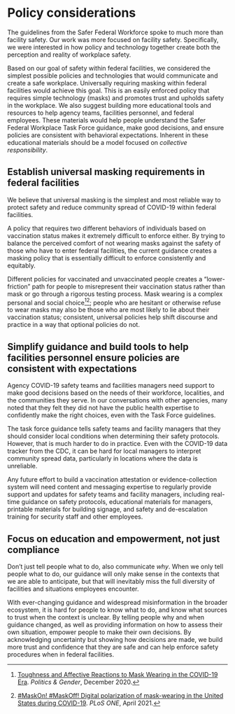 # Policy considerations

The guidelines from the Safer Federal Workforce spoke to much more than  facility safety. Our work was more focused on facility safety. Specifically, we were interested in how policy and technology together create both the perception and reality of workplace safety.

Based on our goal of safety within federal facilities, we considered the simplest possible policies and technologies that would communicate and create a safe workplace. Universally requiring masking within federal facilities would achieve this goal. This is an easily enforced policy that requires simple technology (masks) and promotes trust and upholds safety in the workplace. We also suggest building more educational tools and resources to help agency teams, facilities personnel, and federal employees. These materials would help people understand the Safer Federal Workplace Task Force guidance, make good decisions, and ensure policies are consistent with behavioral expectations. Inherent in these educational materials should be a model focused on *collective responsibility*.

## Establish universal masking requirements in federal facilities
We believe that universal masking is the simplest and most reliable way to protect safety and reduce community spread of COVID-19 within federal facilities.

A policy that requires two different behaviors of individuals based on vaccination status makes it extremely difficult to enforce either. By trying to balance the perceived comfort of not wearing masks against the safety of those who have to enter federal facilities, the current guidance creates a masking policy that is essentially difficult to enforce consistently and equitably.

Different policies for vaccinated and unvaccinated people creates a “lower-friction” path for people to misrepresent their vaccination status rather than mask or go through a rigorous testing process. Mask wearing is a complex personal and social choice[^toxic][^maskoff]; people who are hesitant or otherwise refuse to wear masks may also be those who are most likely to lie about their vaccination status; consistent, universal policies help shift discourse and practice in a way that optional policies do not.

## Simplify guidance and build tools to help facilities personnel ensure policies are consistent with expectations

Agency COVID-19 safety teams and facilities managers need support to make good decisions based on the needs of their workforce, localities, and the communities they serve. In our conversations with other agencies, many noted that they felt they did not have the public health expertise to confidently make the right choices, even with the Task Force guidelines.

The task force guidance tells safety teams and facility managers that they should consider local conditions when determining their safety protocols. However, that is much harder to do in practice. Even with the COVID-19 data tracker from the CDC, it can be hard for local managers to interpret community spread data, particularly in locations where the data is unreliable.

Any  future effort to build a vaccination attestation or evidence-collection system will need content and messaging expertise to regularly provide support and updates for safety teams and facility managers, including real-time guidance on safety protocols, educational materials for managers, printable materials for building signage, and safety and de-escalation training for security staff and other employees.

## Focus on education and empowerment, not just compliance

Don’t just tell people what to do, also communicate *why*. When we only tell people what to do, our guidance will only make sense in the contexts that we are able to anticipate, but that will inevitably miss the full diversity of facilities and situations employees encounter.

With ever-changing guidance and widespread misinformation in the broader ecosystem, it is hard for people to know what to do, and know what sources to trust when the context is unclear. By telling people why and when guidance changed, as well as providing information on how to assess their own situation, empower people to make their own decisions. By acknowledging uncertainty but showing how decisions are made, we build more trust and confidence that they are safe and can help enforce safety procedures when in federal facilities.

[^toxic]: [Toughness and Affective Reactions to Mask Wearing in the COVID-19 Era](https://doi.org/10.1017/S1743923X20000422). *Politics & Gender*, December 2020.
[^maskoff]: [#MaskOn! #MaskOff! Digital polarization of mask-wearing in the United States during COVID-19](https://doi.org/10.1371/journal.pone.0250817). *PLoS ONE*, April 2021.
